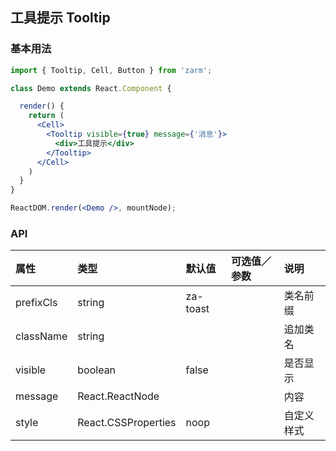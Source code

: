 ## 工具提示 Tooltip



### 基本用法
```jsx
import { Tooltip, Cell, Button } from 'zarm';

class Demo extends React.Component {

  render() {
    return (
      <Cell>
        <Tooltip visible={true} message={'消息'}>
          <div>工具提示</div>
        </Tooltip>
      </Cell>
    )
  }
}

ReactDOM.render(<Demo />, mountNode);
```


### API

| 属性      | 类型                | 默认值   | 可选值／参数 | 说明       |
| :-------- | :------------------ | :------- | :----------- | :--------- |
| prefixCls | string              | za-toast |              | 类名前缀   |
| className | string              |          |              | 追加类名   |
| visible   | boolean             | false    |              | 是否显示   |
| message   | React.ReactNode     |          |              | 内容       |
| style     | React.CSSProperties | noop     |              | 自定义样式 |

